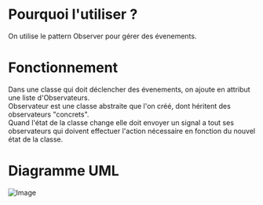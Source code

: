 # Pourquoi l'utiliser ?

On utilise le pattern Observer pour gérer des évenements.

# Fonctionnement

Dans une classe qui doit déclencher des évenements, on ajoute en attribut une liste d'Observateurs.  
Observateur est une classe abstraite que l'on créé, dont héritent des observateurs "concrets".  
Quand l'état de la classe change elle doit envoyer un signal a tout ses observateurs qui doivent effectuer l'action nécessaire en fonction du nouvel état de la classe.

# Diagramme UML

![Image](https://upload.wikimedia.org/wikipedia/commons/thumb/8/8d/Observer.svg/854px-Observer.svg.png)
